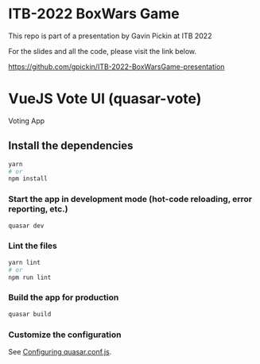 # ITB-2022 BoxWars Game

This repo is part of a presentation by Gavin Pickin at ITB 2022

For the slides and all the code, please visit the link below.

https://github.com/gpickin/ITB-2022-BoxWarsGame-presentation

# VueJS Vote UI (quasar-vote)

Voting App

## Install the dependencies

```bash
yarn
# or
npm install
```

### Start the app in development mode (hot-code reloading, error reporting, etc.)

```bash
quasar dev
```

### Lint the files

```bash
yarn lint
# or
npm run lint
```

### Build the app for production

```bash
quasar build
```

### Customize the configuration

See [Configuring quasar.conf.js](https://v1.quasar.dev/quasar-cli/quasar-conf-js).
